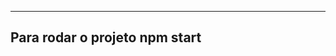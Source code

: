 --------------------------------------------------------------------------------------------------------------------------
Para rodar o projeto npm start
--------------------------------------------------------------------------------------------------------------------------
